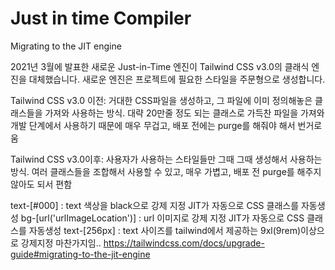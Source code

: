 # Just in time Compiler

Migrating to the JIT engine

2021년 3월에 발표한 새로운 Just-in-Time 엔진이 Tailwind CSS v3.0의 클래식 엔진을 대체했습니다. 새로운 엔진은 프로젝트에 필요한 스타일을 주문형으로 생성합니다.

Tailwind CSS v3.0 이전: 거대한 CSS파일을 생성하고, 그 파일에 이미 정의해놓은 클래스들을 가져와 사용하는 방식.
대략 20만줄 정도 되는 클래스로 가득찬 파일을 가져와 개발 단계에서 사용하기 때문에 매우 무겁고, 배포 전에는 purge를 해줘야 해서 번거로움

Tailwind CSS v3.0이후: 사용자가 사용하는 스타일들만 그때 그때 생성해서 사용하는 방식. 여러 클래스들을 조합해서 사용할 수 있고, 매우 가볍고, 배포 전 purge를 해주지 않아도 되서 편함

text-[#000] : text 색상을 black으로 강제 지정 JIT가 자동으로 CSS 클래스를 자동생성
bg-[url('urlImageLocation')] : url 이미지로 강제 지정 JIT가 자동으로 CSS 클래스를 자동생성
text-[256px] : text 사이즈를 tailwind에서 제공하는 9xl(9rem)이상으로 강제지정 마찬가지임..
https://tailwindcss.com/docs/upgrade-guide#migrating-to-the-jit-engine
